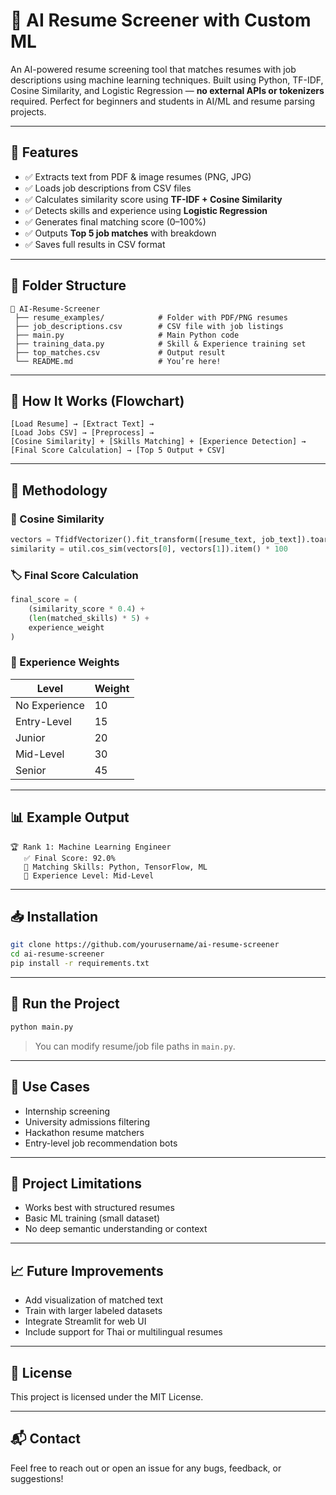 # 🤖 AI Resume Screener with Custom ML

An AI-powered resume screening tool that matches resumes with job descriptions using machine learning techniques. Built using Python, TF-IDF, Cosine Similarity, and Logistic Regression — **no external APIs or tokenizers** required. Perfect for beginners and students in AI/ML and resume parsing projects.

---

## 📌 Features
- ✅ Extracts text from PDF & image resumes (PNG, JPG)
- ✅ Loads job descriptions from CSV files
- ✅ Calculates similarity score using **TF-IDF + Cosine Similarity**
- ✅ Detects skills and experience using **Logistic Regression**
- ✅ Generates final matching score (0–100%)
- ✅ Outputs **Top 5 job matches** with breakdown
- ✅ Saves full results in CSV format

---

## 📁 Folder Structure
```
📂 AI-Resume-Screener
 ├── resume_examples/            # Folder with PDF/PNG resumes
 ├── job_descriptions.csv        # CSV file with job listings
 ├── main.py                     # Main Python code
 ├── training_data.py            # Skill & Experience training set
 ├── top_matches.csv             # Output result
 └── README.md                   # You’re here!
```

---

## 📐 How It Works (Flowchart)

```
[Load Resume] → [Extract Text] → 
[Load Jobs CSV] → [Preprocess] →
[Cosine Similarity] + [Skills Matching] + [Experience Detection] →
[Final Score Calculation] → [Top 5 Output + CSV]
```

---

## 🧠 Methodology

### 🧮 Cosine Similarity
```python
vectors = TfidfVectorizer().fit_transform([resume_text, job_text]).toarray()
similarity = util.cos_sim(vectors[0], vectors[1]).item() * 100
```

### 🏷️ Final Score Calculation
```python
final_score = (
    (similarity_score * 0.4) +
    (len(matched_skills) * 5) +
    experience_weight
)
```

### 🎯 Experience Weights
| Level          | Weight |
|----------------|--------|
| No Experience  | 10     |
| Entry-Level    | 15     |
| Junior         | 20     |
| Mid-Level      | 30     |
| Senior         | 45     |

---

## 📊 Example Output
```
🏆 Rank 1: Machine Learning Engineer
   ✅ Final Score: 92.0%
   🔹 Matching Skills: Python, TensorFlow, ML
   🔹 Experience Level: Mid-Level
```

---

## 📥 Installation
```bash
git clone https://github.com/yourusername/ai-resume-screener
cd ai-resume-screener
pip install -r requirements.txt
```

---

## 🧪 Run the Project
```bash
python main.py
```

> You can modify resume/job file paths in `main.py`.

---

## 🔎 Use Cases
- Internship screening
- University admissions filtering
- Hackathon resume matchers
- Entry-level job recommendation bots

---

## 📌 Project Limitations
- Works best with structured resumes
- Basic ML training (small dataset)
- No deep semantic understanding or context

---

## 📈 Future Improvements
- Add visualization of matched text
- Train with larger labeled datasets
- Integrate Streamlit for web UI
- Include support for Thai or multilingual resumes

---

## 📎 License
This project is licensed under the MIT License.

---

## 📬 Contact
Feel free to reach out or open an issue for any bugs, feedback, or suggestions!
